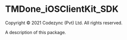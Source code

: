 # TMDone_iOSClientKit_SDK

Copyright © 2021 Codezync (Pvt) Ltd. All rights reserved.

A description of this package.
